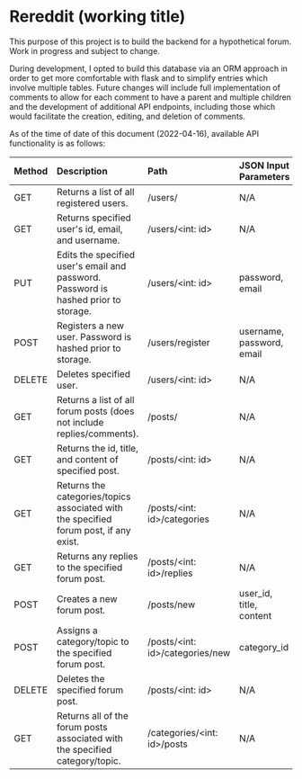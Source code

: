 # Rereddit (working title)

This purpose of this project is to build the backend for a hypothetical forum. Work in progress and subject to change.

During development, I opted to build this database via an ORM approach in order to get more comfortable with flask and to simplify entries which involve multiple tables. Future changes will include full implementation of comments to allow for each comment to have a parent and multiple children and the development of additional API endpoints, including those which would facilitate the creation, editing, and deletion of comments.

As of the time of date of this document (2022-04-16), available API functionality is as follows:

| Method    | Description                                                                           | Path                        | JSON Input Parameters     |
|:-------   |:------------                                                                          |:----------------------------|:------------              |
| GET       | Returns a list of all registered users.                                               | /users/                     | N/A                       |
| GET       | Returns specified user's id, email, and username.                                     | /users/<int: id>            | N/A                       |
| PUT       | Edits the specified user's email and password. Password is hashed prior to storage.   | /users/<int: id>            | password, email           |
| POST      | Registers a new user. Password is hashed prior to storage.                            | /users/register             | username, password, email |
| DELETE    | Deletes specified user.                                                               | /users/<int: id>            | N/A                       |
| GET       | Returns a list of all forum posts (does not include replies/comments).                | /posts/                     | N/A                       |
| GET       | Returns the id, title, and content of specified post.                                 | /posts/<int: id>            | N/A                       |
| GET       | Returns the categories/topics associated with the specified forum post, if any exist. | /posts/<int: id>/categories | N/A                       |
| GET       | Returns any replies to the specified forum post.                                      | /posts/<int: id>/replies    | N/A                       |
| POST      | Creates a new forum post.                                                             | /posts/new                  | user_id, title, content   |
| POST      | Assigns a category/topic to the specified forum post.                                 | /posts/<int: id>/categories/new | category_id           |
| DELETE    | Deletes the specified forum post.                                                     | /posts/<int: id>            | N/A                       |
| GET       | Returns all of the forum posts associated with the specified category/topic.          | /categories/<int: id>/posts | N/A                       |
